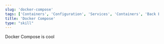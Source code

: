 ```yaml
---
slug: 'docker-compose'
tags: ['Containers', 'Configuration', 'Services', 'Containers', 'Back End']
title: 'Docker Compose'
type: "skill"
---
```


Docker Compose is cool